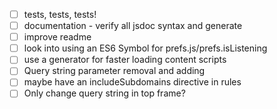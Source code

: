 - [ ] tests, tests, tests!
- [ ] documentation - verify all jsdoc syntax and generate
- [ ] improve readme
- [ ] look into using an ES6 Symbol for prefs.js/prefs.isListening
- [ ] use a generator for faster loading content scripts
- [ ] Query string parameter removal and adding
- [ ] maybe have an includeSubdomains directive in rules
- [ ] Only change query string in top frame?

